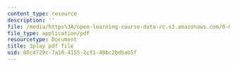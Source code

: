 ```yaml
---
content_type: resource
description: ''
file: /media/https%3A/open-learning-course-data-rc.s3.amazonaws.com/8-04-quantum-physics-i-spring-2013/80c4729c7a1041552cf148bc2bdbab5f_SsCeVABM4Mo.pdf
file_type: application/pdf
resourcetype: Document
title: 3play pdf file
uid: 80c4729c-7a10-4155-2cf1-48bc2bdbab5f
---
```

